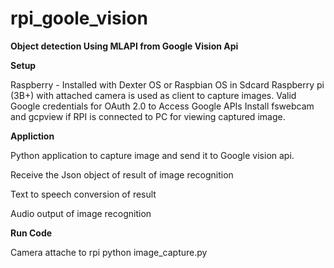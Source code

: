 # rpi_goole_vision

**Object detection Using MLAPI from Google Vision Api**

**Setup**

Raspberry - Installed with Dexter OS or Raspbian OS in Sdcard
Raspberry pi (3B+) with attached camera is used as client to capture images. 
Valid Google credentials for OAuth 2.0 to Access Google APIs 
Install fswebcam and gcpview if RPI is connected to PC for viewing captured image.


**Appliction**

Python application to capture image  and send it to  Google vision api.

Receive the Json object of result of image recognition 

Text to speech conversion of result 

Audio output of image recognition

**Run Code**


Camera attache to rpi
python image_capture.py




